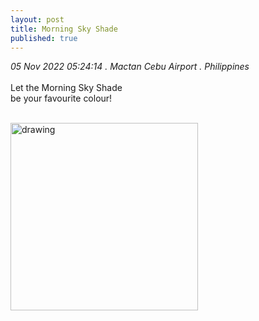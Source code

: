 ```yaml
---
layout: post
title: Morning Sky Shade
published: true
---
```

_05 Nov 2022 05:24:14 . Mactan Cebu Airport . Philippines_
<br>
<br>
Let the Morning Sky Shade
<br>
be your favourite colour!
<br>
<br>

<img src="https://drive.google.com/uc?export=view&id=1uwzeVyFFtC2DIG_tx2AQlhXhDlRanEGi" alt="drawing" width="300"/>
